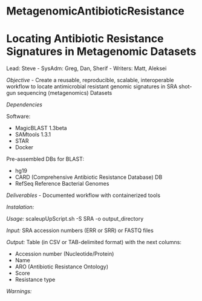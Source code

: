 # MetagenomicAntibioticResistance

# Locating Antibiotic Resistance Signatures in Metagenomic Datasets
Lead: Steve - SysAdm: Greg, Dan, Sherif - Writers: Matt, Aleksei

<i>Objective</i> - Create a reusable, reproducible, scalable, interoperable workflow 
to locate antimicrobial resistant genomic signatures in SRA shot-gun sequencing (metagenomics) Datasets

<i>Dependencies</i>

Software:
- MagicBLAST 1.3beta
- SAMtools 1.3.1
- STAR
- Docker

Pre-assembled DBs for BLAST:
- hg19
- CARD (Comprehensive Antibiotic Resistance Database) DB
- RefSeq Reference Bacterial Genomes

<i>Deliverables</i> - Documented workflow with containerized tools


<i>Instalation:</i>


<i>Usage:</i>
scaleupUpScript.sh <options> -S SRA -o output_directory

<i>Input:</i>
SRA accession numbers (ERR or SRR)
or
FASTQ files

<i>Output:</i>
Table (in CSV or TAB-delimited format) with the next columns:
- Accession number (Nucleotide/Protein)
- Name
- ARO (Antibiotic Resistance Ontology)
- Score
- Resistance type

<i>Warnings:</i>

